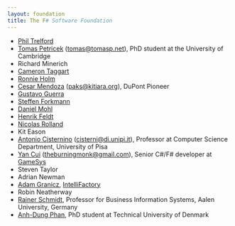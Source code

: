```yaml
---
layout: foundation
title: The F# Software Foundation
---
```


 * [Phil Trelford](http://trelford.com/blog/)
 * [Tomas Petricek](http://tomasp.net) ([tomas@tomasp.net](mailto:tomas@tomasp.net)), PhD student at the University of Cambridge
 * Richard Minerich
 * [Cameron Taggart](http://blog.ctaggart.com/)
 * [Ronnie Holm](http://bugfree.dk)
 * [Cesar Mendoza](http://www.kitiara.org) ([paks@kitiara.org](mailto:paks@kitiara.org)), DuPont Pioneer
 * [Gustavo Guerra](http://blog.codebeside.org)
 * [Steffen Forkmann](http://www.navision-blog.de)
 * [Daniel Mohl](http://blog.danielmohl.com)
 * [Henrik Feldt](http://haf.github.com)
 * [Nicolas Rolland](http://blog.xquant.net)
 * Kit Eason
 * [Antonio Cisternino](http://rotor.di.unipi.it/cisterni) ([cisterni@di.unipi.it](mailto:cisterni@di.unipi.it)), Professor at Computer Science Department, University of Pisa
 * [Yan Cui](http://theburningmonk.com) ([theburningmonk@gmail.com](mailto:theburningmonk@gmail.com)), Senior C#/F# developer at [GameSys](http://www.gamesyscorporate.com/)
 * Steven Taylor
 * Adrian Newman
 * [Adam Granicz](http://fpish.net/blog/adam.granicz/all/0), [IntelliFactory](http://intellifactory.com)
 * Robin Neatherway
 * [Rainer Schmidt](http://www.htw-aalen.de/personal/rainer.schmidt/), Professor for Business Information Systems, Aalen University, Germany
 * [Anh-Dung Phan](http://lonelypad.blogspot.com/), PhD student at Technical University of Denmark

